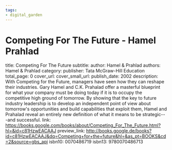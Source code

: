 ```yaml
---
tags: 
- digital_garden
---
```

# Competing For The Future - Hamel Prahlad

title: Competing For The Future
subtitle: 
author: Hamel & Prahlad
authors: Hamel & Prahlad
category: 
publisher: Tata McGraw-Hill Education
total_page: 0
cover_url: 
cover_small_url: 
publish_date: 2002
description: With Competing for the Future, managers have seen how they can reshape their industries. Gary Hamel and C.K. Prahalad offer a masterful blueprint for what your company must be doing today if it is to occupy the competitive high ground of tomorrow. By showing that the key to future industry leadership is to develop an independent point of view about tomorrow's opportunities and build capabilities that exploit them, Hamel and Prahalad reveal an entirely new definition of what it means to be strategic---and successful.
link: https://books.google.com/books/about/Competing_For_The_Future.html?hl=&id=c81HzwEACAAJ
preview_link: http://books.google.de/books?id=c81HzwEACAAJ&dq=Competing+for+the+future&hl=&as_pt=BOOKS&cd=2&source=gbs_api
isbn10: 0070486719
isbn13: 9780070486713

